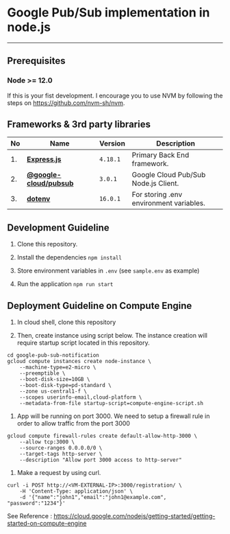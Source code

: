 # Google Pub/Sub implementation in node.js
---
## Prerequisites

### Node >= 12.0

If this is your fist development. I encourage you to use NVM by following the steps on https://github.com/nvm-sh/nvm.


## Frameworks & 3rd party libraries

|No| Name | Version | Description |
|--|--|--|--|
|1.| [**Express.js**](https://github.com/expressjs/express) | `4.18.1` | Primary Back End framework. |
|2.| [**@google-cloud/pubsub**](https://github.com/googleapis/nodejs-pubsub) | `3.0.1` | Google Cloud Pub/Sub Node.js Client. |
|3.| [**dotenv**](https://github.com/motdotla/dotenv) | `16.0.1` | For storing .env environment variables. |


## Development Guideline

1. Clone this repository.

1. Install the dependencies `npm install`

1. Store environment variables in `.env` (see `sample.env` as example)

1. Run the application `npm run start`


## Deployment Guideline on Compute Engine

1. In cloud shell, clone this repository

1. Then, create instance using script below. The instance creation will require startup script located in this repository.

```
cd google-pub-sub-notification
gcloud compute instances create node-instance \
    --machine-type=e2-micro \
    --preemptible \
    --boot-disk-size=10GB \
    --boot-disk-type=pd-standard \
    --zone us-central1-f \
    --scopes userinfo-email,cloud-platform \
    --metadata-from-file startup-script=compute-engine-script.sh
```

1. App will be running on port 3000. We need to setup a firewall rule in order to allow traffic from the port 3000

```
gcloud compute firewall-rules create default-allow-http-3000 \
    --allow tcp:3000 \
    --source-ranges 0.0.0.0/0 \
    --target-tags http-server \
    --description "Allow port 3000 access to http-server"
```

1. Make a request by using curl.

```
curl -i POST http://<VM-EXTERNAL-IP>:3000/registration/ \
    -H 'Content-Type: application/json' \
    -d '{"name":"john1","email":"john1@example.com", "password":"1234"}'
```


See Reference : https://cloud.google.com/nodejs/getting-started/getting-started-on-compute-engine
